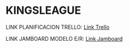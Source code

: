 # KINGSLEAGUE

LINK PLANIFICACION TRELLO:
[Link Trello](https://trello.com/b/IUDe69zP/organizacion) 

LINK JAMBOARD MODELO E/R:
[Link Jamboard](https://jamboard.google.com/d/19a828RxtKmpTesiy9fJ6wJTWpF5zJdBMEXGnhBZRZ4s/edit?usp=sharing)